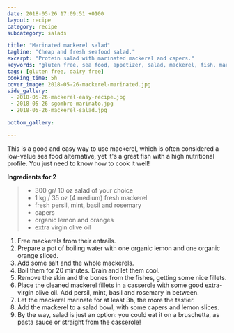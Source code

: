 ```yaml
---
date: 2018-05-26 17:09:51 +0100
layout: recipe
category: recipe
subcategory: salads

title: "Marinated mackerel salad"
tagline: "Cheap and fresh seafood salad."
excerpt: "Protein salad with marinated mackerel and capers."
keywords: "gluten free, sea food, appetizer, salad, mackerel, fish, marinated"
tags: [gluten free, dairy free]
cooking_time: 5h
cover_image: 2018-05-26-mackerel-marinated.jpg
side_gallery:
 - 2018-05-26-mackerel-easy-recipe.jpg
 - 2018-05-26-sgombro-marinato.jpg
 - 2018-05-26-mackerel-salad.jpg

bottom_gallery:

---
```


This is a good and easy way to use mackerel, which is often considered a low-value sea food alternative, yet it's a great fish with a high nutritional profile. You just need to know how to cook it well!

__Ingredients for 2__

> - 300 gr/ 10 oz salad of your choice
> - 1 kg / 35 oz (4 medium) fresh mackerel
> - fresh persil, mint, basil and rosemary
> - capers
> - organic lemon and oranges
> - extra virgin olive oil


1. Free mackerels from their entrails.
2. Prepare a pot of boiling water with one organic lemon and one organic orange sliced.
3. Add some salt and the whole mackerels.
4. Boil them for 20 minutes. Drain and let them cool.
5. Remove the skin and the bones from the fishes, getting some nice fillets.
6. Place the cleaned mackerel fillets in a casserole with some good extra-virgin olive oil. Add persil, mint, basil and rosemary in between.
7. Let the mackerel marinate for at least 3h, the more the tastier.
8. Add the mackerel to a salad bowl, with some capers and lemon slices.
9. By the way, salad is just an option: you could eat it on a bruschetta, as pasta sauce or straight from the casserole!
